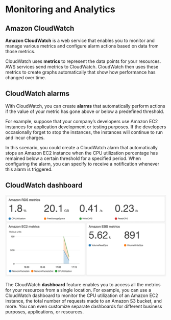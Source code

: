 # Monitoring and Analytics

## Amazon CloudWatch

**Amazon CloudWatch** is a web service that enables you to monitor and manage various metrics and configure alarm actions based on data from those metrics.

CloudWatch uses **metrics** to represent the data points for your resources. AWS services send metrics to CloudWatch. CloudWatch then uses these metrics to create graphs automatically that show how performance has changed over time.

## CloudWatch alarms

With CloudWatch, you can create **alarms** that automatically perform actions if the value of your metric has gone above or below a predefined threshold.

For example, suppose that your company’s developers use Amazon EC2 instances for application development or testing purposes. If the developers occasionally forget to stop the instances, the instances will continue to run and incur charges.

In this scenario, you could create a CloudWatch alarm that automatically stops an Amazon EC2 instance when the CPU utilization percentage has remained below a certain threshold for a specified period. When configuring the alarm, you can specify to receive a notification whenever this alarm is triggered.

## CloudWatch dashboard

![Alt text](X5Yw0bBlCLF-uyzu_rLfuExSsSpuXOVqf.png)

The CloudWatch **dashboard** feature enables you to access all the metrics for your resources from a single location. For example, you can use a CloudWatch dashboard to monitor the CPU utilization of an Amazon EC2 instance, the total number of requests made to an Amazon S3 bucket, and more. You can even customize separate dashboards for different business purposes, applications, or resources.

